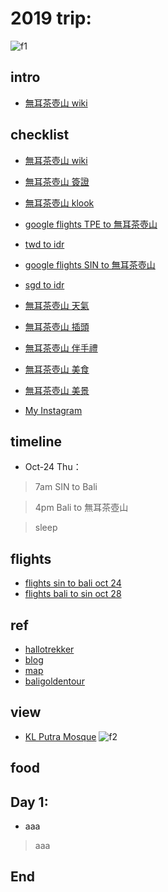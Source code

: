 # 2019 trip:
![f1](https://github.com/HCH1/blog/blob/master/fig/twmt1.png)

## intro
- [無耳茶壺山 wiki](https://www.google.com.tw/search?source=hp&ei=JzIkXMrUB42y9QOcxZ6YAg&q=無耳茶壺山+wiki)

## checklist
- [無耳茶壺山 wiki](https://www.google.com.tw/search?source=hp&ei=JzIkXMrUB42y9QOcxZ6YAg&q=無耳茶壺山+wiki)
- [無耳茶壺山 簽證](https://www.google.com.tw/search?source=hp&ei=JzIkXMrUB42y9QOcxZ6YAg&q=無耳茶壺山+簽證)
- [無耳茶壺山 klook](https://www.google.com.tw/search?source=hp&ei=JzIkXMrUB42y9QOcxZ6YAg&q=無耳茶壺山+klook)

- [google flights TPE to 無耳茶壺山](https://www.google.com.tw/search?source=hp&ei=JzIkXMrUB42y9QOcxZ6YAg&q=google+flights+TPE+to+無耳茶壺山)
- [twd to idr](https://www.google.com.tw/search?source=hp&ei=JzIkXMrUB42y9QOcxZ6YAg&q=twd+to+idr)
- [google flights SIN to 無耳茶壺山](https://www.google.com.tw/search?source=hp&ei=JzIkXMrUB42y9QOcxZ6YAg&q=google+flights+SIN+to+無耳茶壺山)
- [sgd to idr](https://www.google.com.tw/search?source=hp&ei=JzIkXMrUB42y9QOcxZ6YAg&q=sgd+to+idr)
- [無耳茶壺山 天氣](https://www.google.com.tw/search?source=hp&ei=JzIkXMrUB42y9QOcxZ6YAg&q=無耳茶壺山+天氣)
- [無耳茶壺山 插頭](https://www.google.com.tw/search?source=hp&ei=JzIkXMrUB42y9QOcxZ6YAg&q=無耳茶壺山+插頭)
- [無耳茶壺山 伴手禮](https://www.google.com.tw/search?source=hp&ei=JzIkXMrUB42y9QOcxZ6YAg&q=無耳茶壺山+伴手禮)
- [無耳茶壺山 美食](https://www.google.com.tw/search?source=hp&ei=JzIkXMrUB42y9QOcxZ6YAg&q=無耳茶壺山+美食)
- [無耳茶壺山 美景](https://www.google.com.tw/search?source=hp&ei=JzIkXMrUB42y9QOcxZ6YAg&q=無耳茶壺山+美景)
- [My Instagram](https://www.instagram.com/redbox111)

## timeline
- Oct-24 Thu：
> 7am SIN to Bali

> 4pm Bali to 無耳茶壺山

> sleep

## flights
- [flights sin to bali oct 24](https://www.google.com.sg/flights?hl=zh-TW&authuser=1&lite=0#flt=/m/06t2t.DPS.2019-10-24;c:SGD;e:1;sd:1;t:f;tt:o)
- [flights bali to sin oct 28](https://www.google.com.tw/flights?lite=0#flt=DPS./m/06t2t.2019-10-28;c:SGD;e:1;sd:1;t:f;tt:o)

## ref
- [hallotrekker](http://hallotrekker.com/category/rinjani-trekking-packages/trekking-via-senaru/)
- [blog](https://girleatworld.net/mount-rinjani-trekking-guide/)
- [map](https://www.google.com/maps/d/viewer?mid=1XQ1m6LEJwab41SdqvqqzLl39zOQWI3Uw&ll=-8.419324533174773%2C116.38571026060379&z=12)
- [baligoldentour](http://www.baligoldentour.com/bali-trekking-mount-batur-tour.php)

## view
- [KL Putra Mosque](https://www.google.com.tw/search?source=hp&ei=JzIkXMrUB42y9QOcxZ6YAg&q=KL+Putra+Mosque)
![f2](https://github.com/HCH1/blog/blob/master/fig/.png)

## food

## Day 1: 
- aaa
> aaa

## End
